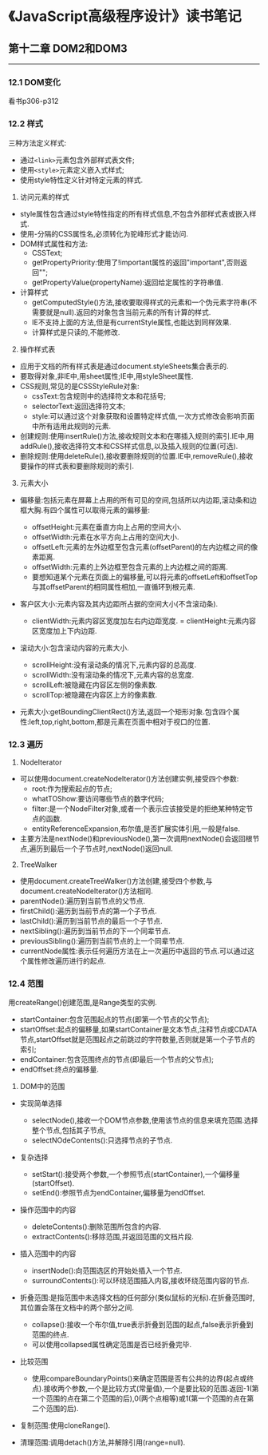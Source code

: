 # 《JavaScript高级程序设计》读书笔记 #


## 第十二章 DOM2和DOM3 ##

---------------------
### 12.1 DOM变化 ###
  看书p306-p312

### 12.2 样式 ###
三种方法定义样式:
- 通过`<link>`元素包含外部样式表文件;
- 使用`<style>`元素定义嵌入式样式;
- 使用style特性定义针对特定元素的样式.

1. 访问元素的样式
  - style属性包含通过style特性指定的所有样式信息,不包含外部样式表或嵌入样式.
  - 使用-分隔的CSS属性名,必须转化为驼峰形式才能访问.
  - DOM样式属性和方法:
    - CSSText;
    - getPropertyPriority:使用了!important属性的返回"important",否则返回"";
    - getPropertyValue(propertyName):返回给定属性的字符串值.
  - 计算样式
    - getComputedStyle()方法,接收要取得样式的元素和一个伪元素字符串(不需要就是null).返回的对象包含当前元素的所有计算的样式.
    - IE不支持上面的方法,但是有currentStyle属性,也能达到同样效果.
    - 计算样式是只读的,不能修改.

2. 操作样式表
- 应用于文档的所有样式表是通过document.styleSheets集合表示的.
- 要取得对象,非IE中,用sheet属性;IE中,用styleSheet属性.
- CSS规则,常见的是CSSStyleRule对象:
  - cssText:包含规则中的选择符文本和花括号;
  - selectorText:返回选择符文本;
  - style:可以通过这个对象获取和设置特定样式值,一次方式修改会影响页面中所有适用此规则的元素.
- 创建规则:使用insertRule()方法,接收规则文本和在哪插入规则的索引.IE中,用addRule(),接收选择符文本和CSS样式信息,以及插入规则的位置(可选).
- 删除规则:使用deleteRule(),接收要删除规则的位置.IE中,removeRule(),接收要操作的样式表和要删除规则的索引.

3. 元素大小
- 偏移量:包括元素在屏幕上占用的所有可见的空间,包括所以内边距,滚动条和边框大胸.有四个属性可以取得元素的偏移量:
  - offsetHeight:元素在垂直方向上占用的空间大小.
  - offsetWidth:元素在水平方向上占用的空间大小.
  - offsetLeft:元素的左外边框至包含元素(offsetParent)的左内边框之间的像素距离.
  - offsetWidth:元素的上外边框至包含元素的上内边框之间的距离.
  - 要想知道某个元素在页面上的偏移量,可以将元素的offsetLeft和offsetTop与其offsetParent的相同属性相加,一直循环到根元素.  

- 客户区大小:元素内容及其内边距所占据的空间大小(不含滚动条).
  - clientWidth:元素内容区宽度加左右内边距宽度.
  = clientHeight:元素内容区宽度加上下内边距.

- 滚动大小:包含滚动内容的元素大小.
  - scrollHeight:没有滚动条的情况下,元素内容的总高度.
  - scrollWidth:没有滚动条的情况下,元素内容的总宽度.
  - scrollLeft:被隐藏在内容区左侧的像素数.
  - scrollTop:被隐藏在内容区上方的像素数.

- 元素大小:getBoundingClientRect()方法,返回一个矩形对象.包含四个属性:left,top,right,bottom,都是元素在页面中相对于视口的位置.

### 12.3 遍历 ###
1. NodeIterator
- 可以使用document.createNodeIterator()方法创建实例,接受四个参数:
  - root:作为搜索起点的节点;
  - whatTOShow:要访问哪些节点的数字代码;
  - filter:是一个NodeFilter对象,或者一个表示应该接受是的拒绝某种特定节点的函数.
  - entityReferenceExpansion,布尔值,是否扩展实体引用,一般是false.
- 主要方法是nextNode()和previousNode(),第一次调用nextNode()会返回根节点,遍历到最后一个子节点时,nextNode()返回null.

2. TreeWalker
  - 使用document.createTreeWalker()方法创建,接受四个参数,与document.createNodeIterator()方法相同.
  - parentNode():遍历到当前节点的父节点.
  - firstChild():遍历到当前节点的第一个子节点.
  - lastChild():遍历到当前节点的最后一个子节点.
  - nextSibling():遍历到当前节点的下一个同辈节点.
  - previousSibling():遍历到当前节点的上一个同辈节点.
  - currentNode属性:表示任何遍历方法在上一次遍历中返回的节点.可以通过这个属性修改遍历进行的起点.

### 12.4 范围 ###
用createRange()创建范围,是Range类型的实例.
- startContainer:包含范围起点的节点(即第一个节点的父节点);
- startOffset:起点的偏移量,如果startContainer是文本节点,注释节点或CDATA节点,startOffset就是范围起点之前跳过的字符数量,否则就是第一个子节点的索引;
- endContainer:包含范围终点的节点(即最后一个节点的父节点);
- endOffset:终点的偏移量.

1. DOM中的范围
  - 实现简单选择
    - selectNode(),接收一个DOM节点参数,使用该节点的信息来填充范围.选择整个节点,包括其子节点,
    - selectNOdeContents():只选择节点的子节点.

  - 复杂选择
    - setStart():接受两个参数,一个参照节点(startContainer),一个偏移量(startOffset).
    - setEnd():参照节点为endContainer,偏移量为endOffset.

  - 操作范围中的内容
    - deleteContents():删除范围所包含的内容.
    - extractContents():移除范围,并返回范围的文档片段.

  - 插入范围中的内容
    - insertNode():向范围选区的开始处插入一个节点.
    - surroundContents():可以环绕范围插入内容,接收环绕范围内容的节点.

  - 折叠范围:是指范围中未选择文档的任何部分(类似鼠标的光标).在折叠范围时,其位置会落在文档中的两个部分之间.
    - collapse():接收一个布尔值,true表示折叠到范围的起点,false表示折叠到范围的终点.
    - 可以使用collapsed属性确定范围是否已经折叠完毕. 

  - 比较范围
    - 使用compareBoundaryPoints()来确定范围是否有公共的边界(起点或终点).接收两个参数,一个是比较方式(常量值),一个是要比较的范围.返回-1(第一个范围的点在第二个范围的后),0(两个点相等)或1(第一个范围的点在第二个范围的后).

  - 复制范围:使用cloneRange().

  - 清理范围:调用detach()方法,并解除引用(range=null).

